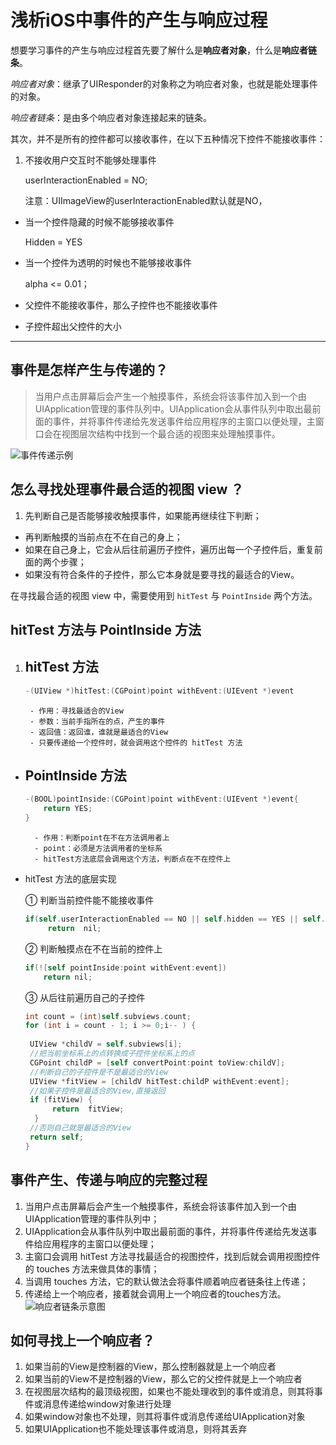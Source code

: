 # 浅析iOS中事件的产生与响应过程

想要学习事件的产生与响应过程首先要了解什么是**响应者对象**，什么是**响应者链条**。

*响应者对象*：继承了UIResponder的对象称之为响应者对象，也就是能处理事件的对象。

*响应者链条*：是由多个响应者对象连接起来的链条。

其次，并不是所有的控件都可以接收事件，在以下五种情况下控件不能接收事件：

1. 不接收用户交互时不能够处理事件

	userInteractionEnabled = NO;
	
	注意：UIImageView的userInteractionEnabled默认就是NO，
- 当一个控件隐藏的时候不能够接收事件

	Hidden = YES
- 当一个控件为透明的时候也不能够接收事件

	alpha <= 0.01；
- 父控件不能接收事件，那么子控件也不能接收事件
- 子控件超出父控件的大小
	
---

## 事件是怎样产生与传递的？

> 当用户点击屏幕后会产生一个触摸事件，系统会将该事件加入到一个由UIApplication管理的事件队列中。UIApplication会从事件队列中取出最前面的事件，并将事件传递给先发送事件给应用程序的主窗口以便处理，主窗口会在视图层次结构中找到一个最合适的视图来处理触摸事件。

![事件传递示例](http://upload-images.jianshu.io/upload_images/2997426-ae983c0d1871e733.png)

## 怎么寻找处理事件最合适的视图 view ？

1. 先判断自己是否能够接收触摸事件，如果能再继续往下判断；
- 再判断触摸的当前点在不在自己的身上；
- 如果在自己身上，它会从后往前遍历子控件，遍历出每一个子控件后，重复前面的两个步骤；
- 如果没有符合条件的子控件，那么它本身就是要寻找的最适合的View。

在寻找最合适的视图 view 中，需要使用到 ```hitTest``` 与 ```PointInside``` 两个方法。

## hitTest 方法与 PointInside 方法

1. hitTest 方法
	- 
	```objective-c
	-(UIView *)hitTest:(CGPoint)point withEvent:(UIEvent *)event
	```
		- 作用：寻找最适合的View
		- 参数：当前手指所在的点，产生的事件
		- 返回值：返回谁，谁就是最适合的View
		- 只要传递给一个控件时，就会调用这个控件的 hitTest 方法
- PointInside 方法
	- 
	```objective-c
	-(BOOL)pointInside:(CGPoint)point withEvent:(UIEvent *)event{
    	return YES;
    }
  ```
		- 作用：判断point在不在方法调用者上
		- point：必须是方法调用者的坐标系
		- hitTest方法底层会调用这个方法，判断点在不在控件上
- hitTest 方法的底层实现

	① 判断当前控件能不能接收事件
	
	```objective-c
	if(self.userInteractionEnabled == NO || self.hidden == YES || self.alpha <= 0.01) 
         return  nil;
	```
	② 判断触摸点在不在当前的控件上
	
	```objective-c
	if(![self pointInside:point withEvent:event])
	    return nil;
	```
	③ 从后往前遍历自己的子控件
	
	```objective-c
    int count = (int)self.subviews.count;
    for (int i = count - 1; i >= 0;i-- ) {
		
     UIView *childV = self.subviews[i];
     //把当前坐标系上的点转换成子控件坐标系上的点
     CGPoint childP = [self convertPoint:point toView:childV];
     //判断自己的子控件是不是最适合的View
     UIView *fitView = [childV hitTest:childP withEvent:event];
     //如果子控件是最适合的View,直接返回
	 if (fitView) {
	      return  fitView;
	  }
	 //否则自己就是最适合的View
	 return self;
    }
	```
	
## 事件产生、传递与响应的完整过程

1. 当用户点击屏幕后会产生一个触摸事件，系统会将该事件加入到一个由UIApplication管理的事件队列中；
2. UIApplication会从事件队列中取出最前面的事件，并将事件传递给先发送事件给应用程序的主窗口以便处理；
3. 主窗口会调用 hitTest 方法寻找最适合的视图控件，找到后就会调用视图控件的 touches 方法来做具体的事情；
4. 当调用 touches 方法，它的默认做法会将事件顺着响应者链条往上传递；
5. 传递给上一个响应者，接着就会调用上一个响应者的touches方法。
![响应者链条示意图](http://upload-images.jianshu.io/upload_images/2997426-d5b481373f9f4834.png)

## 如何寻找上一个响应者？

1. 如果当前的View是控制器的View，那么控制器就是上一个响应者
2. 如果当前的View不是控制器的View，那么它的父控件就是上一个响应者
3. 在视图层次结构的最顶级视图，如果也不能处理收到的事件或消息，则其将事件或消息传递给window对象进行处理
4. 如果window对象也不处理，则其将事件或消息传递给UIApplication对象
5. 如果UIApplication也不能处理该事件或消息，则将其丢弃

